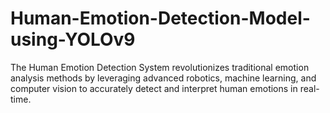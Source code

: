 # Human-Emotion-Detection-Model-using-YOLOv9
The Human Emotion Detection System revolutionizes traditional emotion analysis methods by leveraging advanced robotics, machine learning, and computer vision to accurately detect and interpret human emotions in real-time.
